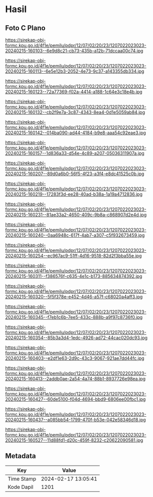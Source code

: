 # Hasil

## Foto C Plano

https://sirekap-obj-formc.kpu.go.id/4f1e/pemilu/pdpr/12/07/02/20/23/1207022023023-20240215-160103--6e9d8c21-cb73-435b-a12b-71dccaa00c74.jpg

https://sirekap-obj-formc.kpu.go.id/4f1e/pemilu/pdpr/12/07/02/20/23/1207022023023-20240215-160113--6e5e12b3-2052-4e73-9c37-a143355db334.jpg

https://sirekap-obj-formc.kpu.go.id/4f1e/pemilu/pdpr/12/07/02/20/23/1207022023023-20240215-160123--72a77369-f02a-4414-a188-1c64e3c18e4b.jpg

https://sirekap-obj-formc.kpu.go.id/4f1e/pemilu/pdpr/12/07/02/20/23/1207022023023-20240215-160132--cb2f9e7a-3c87-4343-8ea4-0d1e5059ab84.jpg

https://sirekap-obj-formc.kpu.go.id/4f1e/pemilu/pdpr/12/07/02/20/23/1207022023023-20240215-160142--014ba090-ad44-4184-b9e8-aaa54c92eae3.jpg

https://sirekap-obj-formc.kpu.go.id/4f1e/pemilu/pdpr/12/07/02/20/23/1207022023023-20240215-160157--1d836a33-d54e-4c89-a207-05036311907a.jpg

https://sirekap-obj-formc.kpu.go.id/4f1e/pemilu/pdpr/12/07/02/20/23/1207022023023-20240215-160207--89d0a6b0-56f5-4f23-a3f4-e8dc41525c0b.jpg

https://sirekap-obj-formc.kpu.go.id/4f1e/pemilu/pdpr/12/07/02/20/23/1207022023023-20240215-160219--17283f3d-ee28-40ad-b38a-1a19a4712836.jpg

https://sirekap-obj-formc.kpu.go.id/4f1e/pemilu/pdpr/12/07/02/20/23/1207022023023-20240215-160231--81ae33a2-4650-409c-9b8a-c868907d2e4d.jpg

https://sirekap-obj-formc.kpu.go.id/4f1e/pemilu/pdpr/12/07/02/20/23/1207022023023-20240215-160240--0aa6948c-617f-4ab7-a307-c5f932673459.jpg

https://sirekap-obj-formc.kpu.go.id/4f1e/pemilu/pdpr/12/07/02/20/23/1207022023023-20240215-160254--ec967ac9-51ff-4d16-9518-82d2f3bba55e.jpg

https://sirekap-obj-formc.kpu.go.id/4f1e/pemilu/pdpr/12/07/02/20/23/1207022023023-20240215-160311--f386576f-c635-4e1c-b173-885634874392.jpg

https://sirekap-obj-formc.kpu.go.id/4f1e/pemilu/pdpr/12/07/02/20/23/1207022023023-20240215-160320--5f5f378e-e452-4d46-a57f-c68020a4aff3.jpg

https://sirekap-obj-formc.kpu.go.id/4f1e/pemilu/pdpr/12/07/02/20/23/1207022023023-20240215-160345--f7eb1c6b-7ee5-433c-888b-a9f97c8736f0.jpg

https://sirekap-obj-formc.kpu.go.id/4f1e/pemilu/pdpr/12/07/02/20/23/1207022023023-20240215-160354--85b3a3d4-1edc-4926-ad72-44cac020dc93.jpg

https://sirekap-obj-formc.kpu.go.id/4f1e/pemilu/pdpr/12/07/02/20/23/1207022023023-20240215-160403--e2df1e63-2d9c-43c3-9067-921ae7dd44fc.jpg

https://sirekap-obj-formc.kpu.go.id/4f1e/pemilu/pdpr/12/07/02/20/23/1207022023023-20240215-160413--2addb0ae-2a54-4a74-88b1-8937726e98ea.jpg

https://sirekap-obj-formc.kpu.go.id/4f1e/pemilu/pdpr/12/07/02/20/23/1207022023023-20240215-160427--60de5100-f04d-4694-bbd9-6806ee00fbc1.jpg

https://sirekap-obj-formc.kpu.go.id/4f1e/pemilu/pdpr/12/07/02/20/23/1207022023023-20240215-160437--a085bb54-1799-470f-b53e-042e58346d18.jpg

https://sirekap-obj-formc.kpu.go.id/4f1e/pemilu/pdpr/12/07/02/20/23/1207022023023-20240215-160527--11d88fd1-d20c-459f-8232-c20622090581.jpg


## Metadata

| Key        | Value               |
| ---------- | ------------------- |
| Time Stamp | 2024-02-17 13:05:41 |
| Kode Dapil | 1201                |



